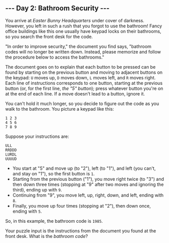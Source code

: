 ## \-\-- Day 2: Bathroom Security \-\--

You arrive at *Easter Bunny Headquarters* under cover of darkness.
However, you left in such a rush that you forgot to use the bathroom!
Fancy office buildings like this one usually have keypad locks on their
bathrooms, so you search the front desk for the code.

\"In order to improve security,\" the document you find says, \"bathroom
codes will no longer be written down. Instead, please memorize and
follow the procedure below to access the bathrooms.\"

The document goes on to explain that each button to be pressed can be
found by starting on the previous button and moving to adjacent buttons
on the keypad: `U` moves up, `D` moves down, `L` moves left, and `R`
moves right. Each line of instructions corresponds to one button,
starting at the previous button (or, for the first line, *the \"5\"
button*); press whatever button you\'re on at the end of each line. If a
move doesn\'t lead to a button, ignore it.

You can\'t hold it much longer, so you decide to figure out the code as
you walk to the bathroom. You picture a keypad like this:

    1 2 3
    4 5 6
    7 8 9

Suppose your instructions are:

    ULL
    RRDDD
    LURDL
    UUUUD

-   You start at \"5\" and move up (to \"2\"), left (to \"1\"), and left
    (you can\'t, and stay on \"1\"), so the first button is `1`.
-   Starting from the previous button (\"1\"), you move right twice (to
    \"3\") and then down three times (stopping at \"9\" after two moves
    and ignoring the third), ending up with `9`.
-   Continuing from \"9\", you move left, up, right, down, and left,
    ending with `8`.
-   Finally, you move up four times (stopping at \"2\"), then down once,
    ending with `5`.

So, in this example, the bathroom code is `1985`.

Your puzzle input is the instructions from the document you found at the
front desk. What is the *bathroom code*?
